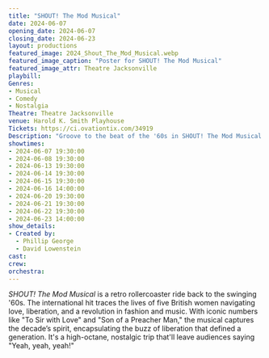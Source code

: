 ```yaml
---
title: "SHOUT! The Mod Musical"
date: 2024-06-07
opening_date: 2024-06-07
closing_date: 2024-06-23
layout: productions
featured_image: 2024_Shout_The_Mod_Musical.webp
featured_image_caption: "Poster for SHOUT! The Mod Musical"
featured_image_attr: Theatre Jacksonville
playbill:
Genres:
- Musical
- Comedy
- Nostalgia
Theatre: Theatre Jacksonville
venue: Harold K. Smith Playhouse
Tickets: https://ci.ovationtix.com/34919
Description: "Groove to the beat of the '60s in SHOUT! The Mod Musical. Follow five British gals navigating love and liberation, underscored by iconic hits like 'To Sir with Love' and 'Goldfinger.'"
showtimes:
- 2024-06-07 19:30:00
- 2024-06-08 19:30:00
- 2024-06-13 19:30:00
- 2024-06-14 19:30:00
- 2024-06-15 19:30:00
- 2024-06-16 14:00:00
- 2024-06-20 19:30:00
- 2024-06-21 19:30:00
- 2024-06-22 19:30:00
- 2024-06-23 14:00:00
show_details:
- Created by: 
  - Phillip George
  - David Lowenstein
cast:
crew:
orchestra:
---
```

*SHOUT! The Mod Musical* is a retro rollercoaster ride back to the swinging '60s. The international hit traces the lives of five British women navigating love, liberation, and a revolution in fashion and music. With iconic numbers like "To Sir with Love" and "Son of a Preacher Man," the musical captures the decade’s spirit, encapsulating the buzz of liberation that defined a generation. It's a high-octane, nostalgic trip that'll leave audiences saying "Yeah, yeah, yeah!"
